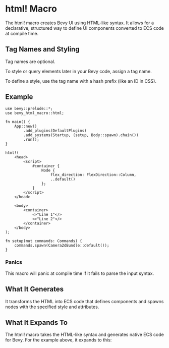 # html! Macro
The html! macro creates Bevy UI using HTML-like syntax. It allows for a declarative, structured way to define UI components converted to ECS code at compile time.

## Tag Names and Styling
Tag names are optional.

To style or query elements later in your Bevy code, assign a tag name.

To define a style, use the tag name with a hash prefix (like an ID in CSS).

## Example
```
use bevy::prelude::*;
use bevy_html_macro::html;

fn main() {
    App::new()
        .add_plugins(DefaultPlugins)
        .add_systems(Startup, (setup, Body::spawn).chain())
        .run();
}

html!(
    <head>
        <script>
            #container {
                Node {
                    flex_direction: FlexDirection::Column,
                    ..default()
                };
            }
        </script>
    </head>

    <body>
        <container>
            <>"Line 1"</>
            <>"Line 2"</>
        </container>
    </body>
);

fn setup(mut commands: Commands) {
    commands.spawn(Camera2dBundle::default());
}
```
### Panics
This macro will panic at compile time if it fails to parse the input syntax.

## What It Generates
It transforms the HTML into ECS code that defines components and spawns nodes with the specified style and attributes.

## What It Expands To
The html! macro takes the HTML-like syntax and generates native ECS code for Bevy. For the example above, it expands to this:
```
```
